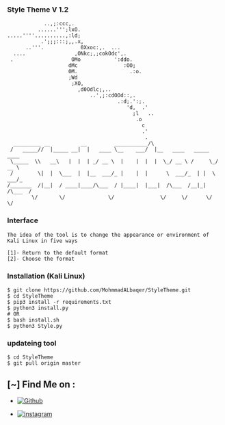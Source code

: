 ### Style Theme V 1.2
```
            ..,;:ccc,.                              
          ......''';lxO.                            
.....''''..........,:ld;                            
           .';;;:::;,,.x,                           
      ..'''.            0Xxoc:,.  ...               
  ....                ,ONkc;,;cokOdc',.             
 .                   OMo           ':ddo.           
                    dMc               :OO;
                    0M.                 .:o.
                    ;Wd
                     ;XO,                       
                       ,d0Odlc;,..              
                           ..',;:cdOOd::,.
                                    .:d;.':;.
                                       'd,  .'
                                         ;l   ..
                                          .o
                                            c
                                            .'
                                             .
  _________ __          __         ___________/\
 /   _____//  |_____ __|  |   ____ \__    ___/  |__   ____   _____   ____
 \_____  \\   __\   |  |  | _/ __ \  |    |  |  |  \_/ __ \ /     \_/ __ \
 /        \|  |  \___  |  |__  ___/_ |    |  |      \  ___/_  | |  \  ___/_
/_______  /|__|  / ____|____/\___  / |____|  |___|  /\___  /__|_|  /\___  /
        \/       \/              \/               \/     \/      \/     \/
```






### Interface 

```
The idea of the tool is to change the appearance or environment of Kali Linux in five ways

[1]- Return to the default format
[2]- Choose the format
```




### Installation (Kali Linux)

```
$ git clone https://github.com/MohmmadALbaqer/StyleTheme.git
$ cd StyleTheme
$ pip3 install -r requirements.txt
$ python3 install.py
# OR
$ bash install.sh
$ python3 Style.py

```




### updateing tool
```
$ cd StyleTheme
$ git pull origin master

```



## [~] Find Me on :

- [![Github](https://img.shields.io/badge/Github-MohnnadALbaqer-green?style=for-the-badge&logo=github)](https://github.com/MohmmadALbaqer)


- [![instagram](https://img.shields.io/badge/Instagram-r94xs-green?style=for-the-badge&logo=instagram)](https://instagram.com/r94xs)

